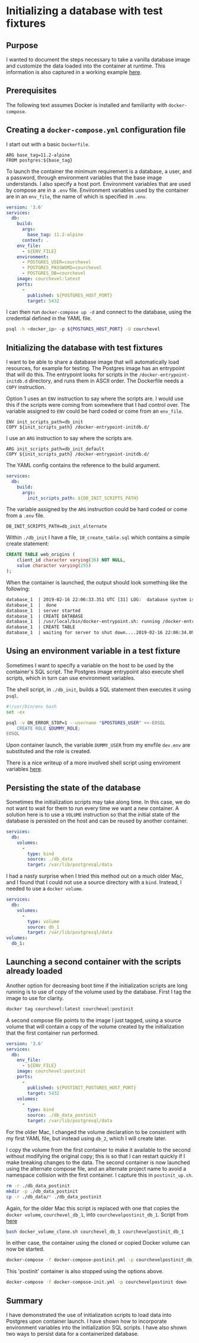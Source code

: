 # Initializing a database with test fixtures

## Purpose

I wanted to document the steps necessary to take a vanilla database image and customize the data loaded into the container at runtime. This information is also captured in a working example [here](../courchevel).

## Prerequisites

The following text assumes Docker is installed and familiarity with `docker-compose`.

## Creating a `docker-compose.yml` configuration file

I start out with a basic `Dockerfile`.

```docker
ARG base_tag=11.2-alpine
FROM postgres:${base_tag}
```

To launch the container the minimum requirement is a database, a user, and a password, through environment variables that the base image understands. I also specify a host port. Environment variables that are used by compose are in a `.env` file. Environment variables used by the container are in an `env_file`, the name of which is specified in `.env`.

```yml
version: '3.6'
services:
  db:
    build:
      args:
        base_tag: 11.2-alpine
      context: .
    env_file:
      - ${ENV_FILE}
    environment:
      - POSTGRES_USER=courchevel
      - POSTGRES_PASSWORD=courchevel
      - POSTGRES_DB=courchevel
    image: courchevel:latest
    ports:
      -
        published: ${POSTGRES_HOST_PORT}
        target: 5432
```

I can then run `docker-compose up -d` and connect to the database, using the credential defined in the YAML file.

```sh
psql -h <docker_ip> -p ${POSTGRES_HOST_PORT} -U courchevel
```

## Initializing the database with test fixtures

I want to be able to share a database image that will automatically load resources, for example for testing. The Postgres image has an entrypoint that will do this. The entrypoint looks for scripts in the `/docker-entrypoint-initdb.d` directory, and runs them in ASCII order. The Dockerfile needs a `COPY` instruction.

Option 1 uses an `ENV` instruction to say where the scripts are. I would use this if the scripts were coming from somewhere that I had control over. The variable assigned to `ENV` could be hard coded or come from an `env_file`.

```docker
ENV init_scripts_path=db_init
COPY ${init_scripts_path} /docker-entrypoint-initdb.d/
```

I use an `ARG` instruction to say where the scripts are.

```docker
ARG init_scripts_path=db_init_default
COPY ${init_scripts_path} /docker-entrypoint-initdb.d/
```

The YAML config contains the reference to the build argument.

```yml
services:
  db:
    build:
      args:
        init_scripts_path: ${DB_INIT_SCRIPTS_PATH}
```

The variable assigned by the `ARG` instruction could be hard coded or come from a `.env` file.

```docker
DB_INIT_SCRIPTS_PATH=db_init_alternate
```

Within `./db_init` I have a file, `10_create_table.sql` which contains a simple create statement:

```sql
CREATE TABLE web_origins (
    client_id character varying(36) NOT NULL,
    value character varying(255)
);
```

When the container is launched, the output should look something like the following:

```txt
database_1  | 2019-02-16 22:06:33.351 UTC [31] LOG:  database system is ready to accept connections
database_1  |  done
database_1  | server started
database_1  | CREATE DATABASE
database_1  | /usr/local/bin/docker-entrypoint.sh: running /docker-entrypoint-initdb.d/10_create_table.sql
database_1  | CREATE TABLE
database_1  | waiting for server to shut down....2019-02-16 22:06:34.093 UTC [31] LOG:  received fast shutdown request
```

## Using an environment variable in a test fixture

Sometimes I want to specify a variable on the host to be used by the container's SQL script. The Postgres image entrypoint also execute shell scripts, which in turn can use environment variables.

The shell script, in `./db_init`, builds a SQL statement then executes it using `psql`.

```bash
#!/usr/bin/env bash
set -ex

psql -v ON_ERROR_STOP=1 --username "$POSTGRES_USER" <<-EOSQL
    CREATE ROLE $DUMMY_ROLE;
EOSQL
```

Upon container launch, the variable `DUMMY_USER` from my envfile `dev.env` are substituted and the role is created.

There is a nice writeup of a more involved shell script using enviroment variables [here](https://medium.com/@beld_pro/quick-tip-creating-a-postgresql-container-with-default-user-and-password-8bb2adb82342).

## Persisting the state of the database

Sometimes the initialization scripts may take along time. In this case, we do not want to wait for them to run every time we want a new container. A solution here is to use a `VOLUME` instruction so that the initial state of the database is persisted on the host and can be reused by another container.

```yml
services:
  db:
    volumes:
      -
        type: bind
        source: ./db_data
        target: /var/lib/postgresql/data
```

I had a nasty surprise when I tried this method out on a much older Mac, and I found that I could not use a source directory with a `bind`. Instead, I needed to use a `docker volume`.

```yml
services:
  db:
    volumes:
      -
        type: volume
        source: db_1
        target: /var/lib/postgresql/data
volumes:
  db_1:
```

## Launching a second container with the scripts already loaded

Another option for decreasing boot time if the initialization scripts are long running is to use of copy of the volume used by the database. First I tag the image to use for clarity.

```sh
docker tag courchevel:latest courchevel:postinit
```

A second compose file points to the image I just tagged, using a source volume that will contain a copy of the volume created by the initialization that the first container run performed.

```yml
version: '3.6'
services:
  db:
    env_file:
      - ${ENV_FILE}
    image: courchevel:postinit
    ports:
      -
        published: ${POSTINIT_POSTGRES_HOST_PORT}
        target: 5432
    volumes:
      -
        type: bind
        source: ./db_data_postinit
        target: /var/lib/postgresql/data
```

For the older Mac, I changed the volume declaration to be consistent with my first YAML file, but instead using `db_2`, which I will create later.

I copy the volume from the first container to make it available to the second without modifying the original copy; this is so that I can restart quickly if I make breaking changes to the data. The second container is now launched using the alternate compose file, and an alternate project name to avoid a namespace collision with the first container. I capture this in `postinit_up.sh`.

```sh
rm -r ./db_data_postinit
mkdir -p ./db_data_postinit
cp -r ./db_data/* ./db_data_postinit
```

Again, for the older Mac this script is replaced with one that copies the `docker volume`, `courchevel_db_1`, into `courchevelpostinit_db_1`. Script from [here](https://github.com/gdiepen/docker-convenience-scripts)

```sh
bash docker_volume_clone.sh courchevel_db_1 courchevelpostinit_db_1
```

In either case, the container using the cloned or copied Docker volume can now be started.

```sh
docker-compose -f docker-compose-postinit.yml -p courchevelpostinit_db_1 down
```

This 'postinit' container is also stopped using the options above.

```sh
docker-compose -f docker-compose-init.yml -p courchevelpostinit down
```

## Summary

I have demonstrated the use of initialization scripts to load data into Postgres upon container launch. I have shown how to incorporate environment variables into the initialization SQL scripts. I have also shown two ways to persist data for a containerized database.
